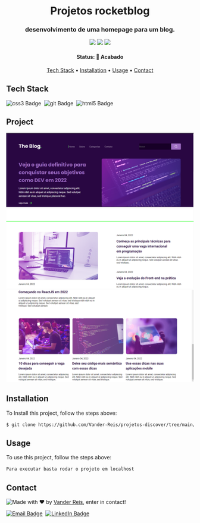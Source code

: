 <h1 align="center">
	Projetos rocketblog
</h1>

<h3 align="center">
	desenvolvimento de uma homepage para um blog.
</h3>

<p align="center">
	<img src="https://img.shields.io/badge/PRs-welcome-brightgreen.svg?style=flat-square"/>
	<img src="https://img.shields.io/github/last-commit/Vander-Reis/projetos-discover?color=green"/>
	<img src="https://img.shields.io/github/languages/count/Vander-Reis/projetos-discover?color=green"/>
</p>

<h4 align="center">
	Status: 🚀 Acabado
</h4>

<p align="center">
	<a href="#tech-stack">Tech Stack</a> •
	<a href="#installation">Installation</a> •
	<a href="#usage">Usage</a> • 
	<a href="#contact">Contact</a> 
</p>

## Tech Stack
<img src="https://img.shields.io/badge/Css3-05122A?style=flat&logo=css3" alt="css3 Badge" height="25">&nbsp;
<img src="https://img.shields.io/badge/Git-05122A?style=flat&logo=git" alt="git Badge" height="25">&nbsp;
<img src="https://img.shields.io/badge/Html5-05122A?style=flat&logo=html5" alt="html5 Badge" height="25">&nbsp;

## Project

<img src="./images/blog1.png">
<img src="./images/blog2.png">
<img src="./images/blog3.png">

## Installation
To Install this project, follow the steps above:
```bash
$ git clone https://github.com/Vander-Reis/projetos-discover/tree/main/rocketBlog
```

## Usage
To use this project, follow the steps above:
```bash
Para executar basta rodar o projeto em localhost
```

## Contact
<img align="left" src="https://avatars.githubusercontent.com/Vander-Reis?size=100">

Made with ❤️ by [Vander Reis](https://github.com/Vander-Reis), enter in contact!

<a href="mailto:vanderreis2017@outlook.com" target="_blank"><img src="https://img.shields.io/badge/vanderreis2017@outlook.com-D14836?style=flat&logo=gmail&logoColor=white" alt="Email Badge" height="25"></a>&nbsp;
<a href="https://www.linkedin.com/in/https://www.linkedin.com/" target="_blank"><img src="https://img.shields.io/badge/https://www.linkedin.com/-0077B5?style=flat&logo=linkedin&logoColor=white" alt="LinkedIn Badge" height="25"></a>&nbsp;

<br clear="left"/>
